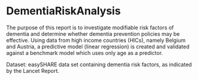 # DementiaRiskAnalysis
The purpose of this report is to investigate modifiable risk factors of dementia and determine whether dementia prevention policies may be effective. 
Using data from high income countries (HICs), namely Belgium and Austria, a predictive model (linear regression) is created and validated against a benchmark model which uses only age as a predictor. 

Dataset: easySHARE data set containing dementia risk factors, as indicated by the Lancet Report.
